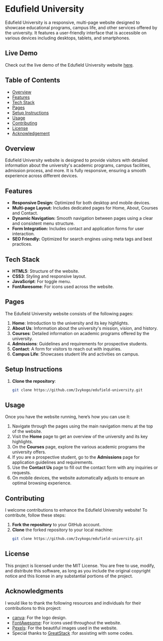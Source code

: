 # Edufield University

Edufield University is a responsive, multi-page website designed to showcase educational programs, campus life, and other services offered by the university. It features a user-friendly interface that is accessible on various devices including desktops, tablets, and smartphones.

## Live Demo

Check out the live demo of the Edufield University website [here](https://Ivykogo.github.io/Edufield-University/).

## Table of Contents

- [Overview](#overview)
- [Features](#features)
- [Tech Stack](#tech-stack)
- [Pages](#pages)
- [Setup Instructions](#setup-instructions)
- [Usage](#usage)
- [Contributing](#contributing)
- [License](#license)
- [Acknowledgement](#acknowledgement)

## Overview

Edufield University website is designed to provide visitors with detailed information about the university's academic programs, campus facilities, admission process, and more. It is fully responsive, ensuring a smooth experience across different devices.

## Features

- **Responsive Design:** Optimized for both desktop and mobile devices.
- **Multi-page Layout:** Includes dedicated pages for Home, About, Courses and Contact.
- **Dynamic Navigation:** Smooth navigation between pages using a clear and consistent menu structure.
- **Form Integration:** Includes contact and application forms for user interaction.
- **SEO Friendly:** Optimized for search engines using meta tags and best practices.

## Tech Stack

- **HTML5**: Structure of the website.
- **CSS3**: Styling and responsive layout.
- **JavaScript**: For toggle menu.
- **FontAwesome**: For icons used across the website.

## Pages

The Edufield University website consists of the following pages:

1. **Home**: Introduction to the university and its key highlights.
2. **About Us**: Information about the university's mission, vision, and history.
3. **Courses**: Detailed information on academic programs offered by the university.
4. **Admissions**: Guidelines and requirements for prospective students.
5. **Contact**: A form for visitors to reach out with inquiries.
6. **Campus Life**: Showcases student life and activities on campus.

## Setup Instructions

1. **Clone the repository**:
   ```bash
   git clone https://github.com/Ivykogo/edufield-university.git

## Usage

Once you have the website running, here’s how you can use it:

1. Navigate through the pages using the main navigation menu at the top of the website.
2. Visit the **Home** page to get an overview of the university and its key highlights.
3. On the **Courses** page, explore the various academic programs the university offers.
4. If you are a prospective student, go to the **Admissions** page for application guidelines and requirements.
5. Use the **Contact Us** page to fill out the contact form with any inquiries or requests.
6. On mobile devices, the website automatically adjusts to ensure an optimal browsing experience.

## Contributing

I welcome contributions to enhance the Edufield University website! To contribute, follow these steps:

1. **Fork the repository** to your GitHub account.
2. **Clone** the forked repository to your local machine:
   ```bash
   git clone https://github.com/Ivykogo/edufield-university.git

## License

This project is licensed under the MIT License. You are free to use, modify, and distribute this software, as long as you include the original copyright notice and this license in any substantial portions of the project.

## Acknowledgments

I would like to thank the following resources and individuals for their contributions to this project:

- [canva](https://www.canva.com/design/): For the logo design.
- [FontAwesome](https://fontawesome.com/): For icons used throughout the website.
- [Pexels](https://pexels.com/): For the beautiful images used in the website.
- Special thanks to [GreatStack](https://youtu.be/oYRda7UtuhA?si=djwyHhlnoBd6q9UF) :for assisting with some codes.
